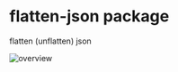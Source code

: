 # flatten-json package

flatten (unflatten) json

![overview](https://github.com/KunihikoKido/atom-flatten-json/master/screenshots/overview.gif)
